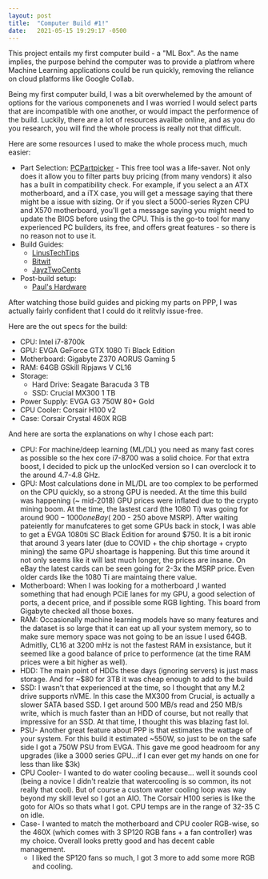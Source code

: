 ```yaml
---
layout: post
title:  "Computer Build #1!"
date:   2021-05-15 19:29:17 -0500
---
```

This project entails my first computer build - a "ML Box". As the name implies, the purpose behind the computer was to provide a platfrom where Machine Learning applications could be run quickly, removing the reliance on cloud platforms like Google Collab.

Being my first computer build, I was a bit overwhelemed by the amount of options for the various componenets and I was worried I would select parts that are incompatible with one another, or would impact the performence of the build. Luckily, there are a lot of resources availbe online, and as you do you research, you will find the whole process is really not that difficult.

Here are some resources I used to make the whole process much, much easier:
- Part Selection: [PCPartpicker](https://pcpartpicker.com/) - This free tool was a life-saver. Not only does it allow you to filter parts buy pricing (from many vendors) it also has a built in compatibility check. For example, if you select a an ATX motherboard, and a iTX case, you will get a message saying that there might be a issue with sizing. Or if you slect a 5000-series Ryzen CPU and X570 motherboard, you'll get a message saying you might need to update the BIOS before using the CPU. This is the go-to tool for many experienced PC builders, its free, and offers great features - so there is no reason not to use it.
- Build Guides:
  - [LinusTechTips](https://www.youtube.com/watch?v=v7MYOpFONCU)
  - [Bitwit](https://www.youtube.com/watch?v=IhX0fOUYd8Q)
  - [JayzTwoCents](https://www.youtube.com/watch?v=hK51upU5bkU)
- Post-build setup:
  - [Paul's Hardware](https://www.youtube.com/watch?v=MfwjISmkEJM)

After watching those build guides and picking my parts on PPP, I was actually fairly confident that I could do it relitvly issue-free.

Here are the out specs for the build:
- CPU: Intel i7-8700k
- GPU: EVGA GeForce GTX 1080 Ti Black Edition
- Motherboard: Gigabyte Z370 AORUS Gaming 5
- RAM: 64GB GSkill Ripjaws V CL16
- Storage:
  - Hard Drive: Seagate Baracuda 3 TB
  - SSD: Crucial MX300 1 TB
- Power Supply: EVGA G3 750W 80+ Gold
- CPU Cooler: Corsair H100 v2
- Case: Corsair Crystal 460X RGB

And here are sorta the explanations on why I chose each part:
- CPU: For machine/deep learning (ML/DL) you need as many fast cores as possible so the hex core i7-8700 was a solid choice. For that extra boost, I decided to pick up the unlocKed version so I can overclock it to the around 4.7-4.8 GHz.
- GPU: Most calculations done in ML/DL are too complex to be performed on the CPU quickly, so a strong GPU is needed. At the time this build was happening (~ mid-2018) GPU prices were inflated due to the crypto mining boom. At the time, the lastest card (the 1080 Ti) was going for around $900-1000 on eBay (~$200 - 250 above MSRP). After waiting pateiently for manufcateres to get some GPUs back in stock, I was able to get a EVGA 1080ti SC Black Edition for around $750. It is a bit ironic that around 3 years later (due to COVID + the chip shortage + crypto mining) the same GPU shoartage is happening. But this time around it not only 
seems like it will last much longer, the prices are insane. On eBay the latest cards can be seen going for 2-3x the MSRP price. Even older cards like the 1080 Ti are maintaing there value. 
- Motherboard: When I was looking for a motherboard ,I wanted something that had enough PCiE lanes for my GPU, a good selection of ports, a decent price, and if possible some RGB lighting. This board from Gigabyte checked all those boxes.
- RAM: Occasionally machine learning models have so many features and the dataset is so large that it can eat up all your system memory, so to make sure memory space was not going to be an issue I used 64GB. Admitlly, CL16 at 3200 mHz is not the fastest RAM in exsistance, but it seemed like a good balance of price to performence (at the time RAM prices were a bit higher as well).
- HDD: The main point of HDDs these days (ignoring servers) is just mass storage. And for ~$80 for 3TB it was cheap enough to add to the build
- SSD: I wasn't that experienced at the time, so I thought that any M.2 drive supports nVME. In this case the MX300 from Crucial, is actually a slower SATA based SSD. I get around 500 MB/s read and 250 MB/s write, which is much faster than an HDD of course, but not really that impressive for an SSD. At that time, I thought this was blazing fast lol.
- PSU- Another great feature about PPP is that estimates the wattage of your system. For this build it estimated ~550W, so just to be on the safe side I got a 750W PSU from EVGA. This gave me good headroom for any upgrades (like a 3000 series GPU...if I can ever get my hands on one for less than like $3k)
- CPU Cooler- I wanted to do water cooling because... well it sounds cool (being a novice I didn't realzie that watercooling is so common, its not really that cool). But of course a custom water cooling loop was way beyond my skill level so I got an AIO. The Corsair H100 series is like the goto for AIOs so thats what I got. CPU temps are in the range of 32-35 C on idle.
- Case- I wanted to match the motherboard and CPU cooler RGB-wise, so the 460X (which comes with 3 SP120 RGB fans + a fan controller) was my choice. Overall looks pretty good and has decent cable management.
  - I liked the SP120 fans so much, I got 3 more to add some more RGB and cooling.



